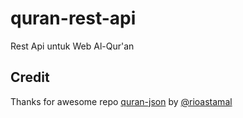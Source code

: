 # quran-rest-api
Rest Api untuk Web Al-Qur'an


## Credit
Thanks for awesome repo <a href="https://github.com/rioastamal/quran-json">quran-json</a> by <a href="https://github.com/rioastamal">@rioastamal</a>
